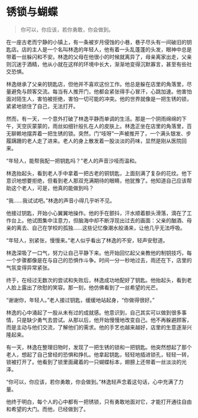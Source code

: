 # 锈锁与蝴蝶
> 你可以，你应该，若你勇敢，你会做到。

在一座古老而宁静的小镇上，有一条被岁月侵蚀的小巷，巷子尽头有一间破旧的钥匙店。店的主人是一个名叫林逸的年轻人，他有着一头乱蓬蓬的头发，眼神中总是带着一丝躲闪和不安。林逸的父母在他很小的时候就离异了，母亲离家出走，父亲则沉迷于酒精，他从小就在这样的环境中长大，渐渐地变得沉默寡言，甚至有些社交恐惧。

林逸继承了父亲的钥匙店，但他并不喜欢这份工作。他总是躲在店里的角落里，尽量避免与顾客交流。每当有人推开门，他都会紧张得手心冒汗，心跳加速。他害怕面对陌生人，害怕被拒绝，害怕一切可能的冲突。他的世界就像是一把生锈的锁，紧紧地锁住了自己，无法打开。

然而，有一天，一个意外打破了林逸平静而单调的生活。那是一个阴雨绵绵的下午，天空灰蒙蒙的，雨丝如细针般扎在人的皮肤上。林逸正坐在店里的角落里，百无聊赖地摆弄着一把生锈的锁。突然，门“吱呀”一声被推开了，一个满头银发、步履蹒跚的老人走了进来。老人的身上散发着一股淡淡的药味，显然是刚从医院回来。

“年轻人，能帮我配一把钥匙吗？”老人的声音沙哑而温和。

林逸抬起头，看到老人手中拿着一把古老的铜钥匙，上面刻满了复杂的花纹。他下意识地想要拒绝，但看到老人那双充满期待的眼睛，他犹豫了。他知道自己应该帮助这个老人，可是，他真的能做到吗？

“我……我试试吧。”林逸的声音小得几乎听不见。

他接过钥匙，开始小心翼翼地操作。他的手在颤抖，汗水顺着额头滑落，滴在了工作台上。他试图集中注意力，但脑海中却不断浮现出过去的画面：父亲的酗酒、母亲的离去、自己在学校的孤独……这些记忆像潮水般涌来，让他几乎无法呼吸。

“年轻人，别紧张，慢慢来。”老人似乎看出了林逸的不安，轻声安慰道。

林逸深吸了一口气，努力让自己平静下来。他开始回忆起父亲教他的制钥技巧，每一个步骤都像是在与自己的恐惧作斗争。时间一分一秒地过去，雨还在下，店里的气氛变得异常紧张。

终于，在经过无数次的尝试和失败后，林逸成功地配好了钥匙。他抬起头，看到老人脸上露出了欣慰的笑容。那一刻，他仿佛看到了一丝希望的光芒。

“谢谢你，年轻人。”老人接过钥匙，缓缓地站起身，“你做得很好。”

林逸的心中涌起了一股从未有过的成就感。他意识到，自己其实可以做到很多事情，只是缺少勇气去尝试。从那以后，他开始慢慢地改变自己。他不再躲避顾客，而是主动与他们交流，了解他们的需求。他的手艺也越来越好，店里的生意逐渐兴隆起来。

有一天，林逸在整理旧物时，发现了一把生锈的锁和一把钥匙。他突然想起了那个老人，想起了自己曾经的恐惧和挣扎。他拿起钥匙，轻轻地插进锁孔，轻轻一转，锁被打开了。他看到了锁里面藏着的一只蝴蝶标本，翅膀上还带着一丝淡淡的光泽。

“你可以，你应该，若你勇敢，你会做到。”林逸轻声念着这句话，心中充满了力量。

他终于明白，每个人的心中都有一把锈锁，只有勇敢地面对它，才能打开通往自由和希望的大门。而他，已经做到了。